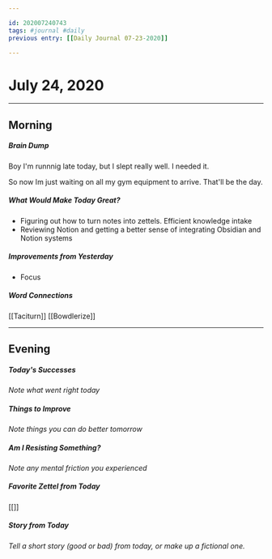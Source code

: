 ```yaml
---

id: 202007240743
tags: #journal #daily
previous entry: [[Daily Journal 07-23-2020]]

---
```


# July 24, 2020
---
## Morning
##### Brain Dump
Boy I'm runnnig late today, but I slept really well. I needed it.

So now Im just waiting on all my gym equipment to arrive. That'll be the day.

##### What Would Make Today Great?
- Figuring out how to turn notes into zettels. Efficient knowledge intake
- Reviewing Notion and getting a better sense of integrating Obsidian and Notion systems
 

##### Improvements from Yesterday
- Focus


##### Word Connections
[[Taciturn]]
[[Bowdlerize]]

---
## Evening
##### Today's Successes
*Note what went right today*

##### Things to Improve
*Note things you can do better tomorrow*

##### Am I Resisting Something?
*Note any mental friction you experienced*

##### Favorite Zettel from Today
[[]]

##### Story from Today
*Tell a short story (good or bad) from today, or make up a fictional one.*